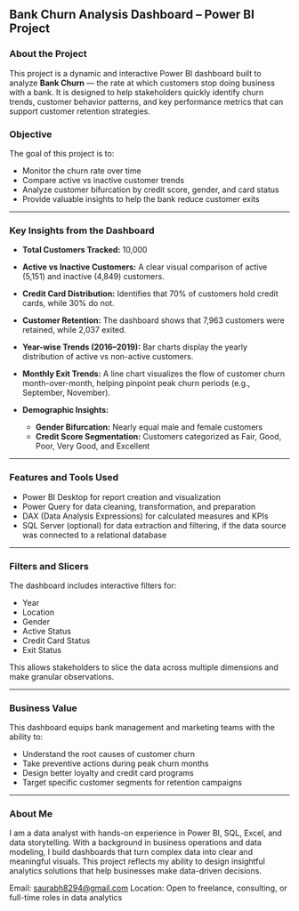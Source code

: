 ## Bank Churn Analysis Dashboard – Power BI Project

### About the Project

This project is a dynamic and interactive Power BI dashboard built to analyze **Bank Churn** — the rate at which customers stop doing business with a bank. It is designed to help stakeholders quickly identify churn trends, customer behavior patterns, and key performance metrics that can support customer retention strategies.

### Objective

The goal of this project is to:

* Monitor the churn rate over time
* Compare active vs inactive customer trends
* Analyze customer bifurcation by credit score, gender, and card status
* Provide valuable insights to help the bank reduce customer exits

---

### Key Insights from the Dashboard

* **Total Customers Tracked:** 10,000
* **Active vs Inactive Customers:** A clear visual comparison of active (5,151) and inactive (4,849) customers.
* **Credit Card Distribution:** Identifies that 70% of customers hold credit cards, while 30% do not.
* **Customer Retention:** The dashboard shows that 7,963 customers were retained, while 2,037 exited.
* **Year-wise Trends (2016–2019):** Bar charts display the yearly distribution of active vs non-active customers.
* **Monthly Exit Trends:** A line chart visualizes the flow of customer churn month-over-month, helping pinpoint peak churn periods (e.g., September, November).
* **Demographic Insights:**

  * **Gender Bifurcation:** Nearly equal male and female customers
  * **Credit Score Segmentation:** Customers categorized as Fair, Good, Poor, Very Good, and Excellent

---

### Features and Tools Used

* Power BI Desktop for report creation and visualization
* Power Query for data cleaning, transformation, and preparation
* DAX (Data Analysis Expressions) for calculated measures and KPIs
* SQL Server (optional) for data extraction and filtering, if the data source was connected to a relational database

---

### Filters and Slicers

The dashboard includes interactive filters for:

* Year
* Location
* Gender
* Active Status
* Credit Card Status
* Exit Status

This allows stakeholders to slice the data across multiple dimensions and make granular observations.

---

### Business Value

This dashboard equips bank management and marketing teams with the ability to:

* Understand the root causes of customer churn
* Take preventive actions during peak churn months
* Design better loyalty and credit card programs
* Target specific customer segments for retention campaigns

---

### About Me

I am a data analyst with hands-on experience in Power BI, SQL, Excel, and data storytelling. With a background in business operations and data modeling, I build dashboards that turn complex data into clear and meaningful visuals. This project reflects my ability to design insightful analytics solutions that help businesses make data-driven decisions.

Email: saurabh8294@gmail.com
Location: Open to freelance, consulting, or full-time roles in data analytics


